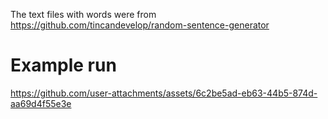The text files with words were from https://github.com/tincandevelop/random-sentence-generator

# Example run

https://github.com/user-attachments/assets/6c2be5ad-eb63-44b5-874d-aa69d4f55e3e

